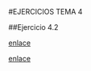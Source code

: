 #EJERCICIOS TEMA 4

##Ejercicio 4.2

[enlace](http://kemptechnologies.com/es/compare-kemp-f5-big-ip-citrix-netscaler-hardware-load-balancers/?gclid=CKq5so3E2MQCFcXItAodMggALQ)

[enlace](http://www.load-balancer.com.au/matrix-hardware.php)
